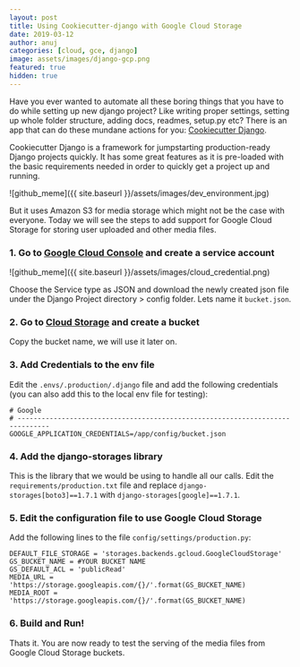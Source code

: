 ```yaml
---
layout: post
title: Using Cookiecutter-django with Google Cloud Storage
date: 2019-03-12
author: anuj
categories: [cloud, gce, django]
image: assets/images/django-gcp.png
featured: true
hidden: true
---
```


Have you ever wanted to automate all these boring things that you have to do while setting up new django project? Like writing proper settings, setting up whole folder structure, adding docs, readmes, setup.py etc? There is an app that can do these mundane actions for you: [Cookiecutter Django](https://github.com/pydanny/cookiecutter-django).

Cookiecutter Django is a framework for jumpstarting production-ready Django projects quickly. It has some great features as it is pre-loaded with the basic requirements needed in order to quickly get a project up and running.

![github_meme]({{ site.baseurl }}/assets/images/dev_environment.jpg)

But it uses Amazon S3 for media storage which might not be the case with everyone. Today we will see the steps to add support for Google Cloud Storage for storing user uploaded and other media files.

### 1. Go to [Google Cloud Console](https://console.cloud.google.com/apis/credentials) and create a service account

![github_meme]({{ site.baseurl }}/assets/images/cloud_credential.png)

Choose the Service type as JSON and download the newly created json file under the Django Project directory > config folder. Lets name it `bucket.json`.

### 2. Go to [Cloud Storage](https://console.cloud.google.com/storage/browser) and create a bucket

Copy the bucket name, we will use it later on.

### 3. Add Credentials to the env file

Edit the `.envs/.production/.django` file and add the following credentials (you can also add this to the local env file for testing):

```
# Google
# ------------------------------------------------------------------------------
GOOGLE_APPLICATION_CREDENTIALS=/app/config/bucket.json
```

### 4. Add the django-storages library

This is the library that we would be using to handle all our calls. Edit the `requirements/production.txt` file and replace `django-storages[boto3]==1.7.1` with `django-storages[google]==1.7.1`.

### 5. Edit the configuration file to use Google Cloud Storage

Add the following lines to the file `config/settings/production.py`:

```
DEFAULT_FILE_STORAGE = 'storages.backends.gcloud.GoogleCloudStorage'
GS_BUCKET_NAME = #YOUR BUCKET NAME
GS_DEFAULT_ACL = 'publicRead'
MEDIA_URL = 'https://storage.googleapis.com/{}/'.format(GS_BUCKET_NAME)
MEDIA_ROOT = 'https://storage.googleapis.com/{}/'.format(GS_BUCKET_NAME)
```

### 6. Build and Run!

Thats it. You are now ready to test the serving of the media files from Google Cloud Storage buckets.
